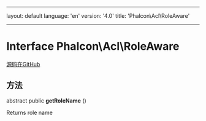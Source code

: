 * * *

layout: default language: 'en' version: '4.0' title: 'Phalcon\Acl\RoleAware'

* * *

# Interface **Phalcon\Acl\RoleAware**

<a href="https://github.com/phalcon/cphalcon/tree/v3.4.0/phalcon/acl/roleaware.zep" class="btn btn-default btn-sm">源码在GitHub</a>

## 方法

abstract public **getRoleName** ()

Returns role name